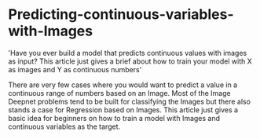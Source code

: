 # Predicting-continuous-variables-with-Images
'Have you ever build a model that predicts continuous values with images as input? This article just gives a brief about how to train your model with X as images and Y as continuous numbers'

There are very few cases where you would want to predict a value in a continuous range of numbers based on an Image. Most of the Image Deepnet problems tend to be built for classifying the Images but there also stands a case for Regression based on Images. This article just gives a basic idea for beginners on how to train a model with Images and continuous variables as the target.
